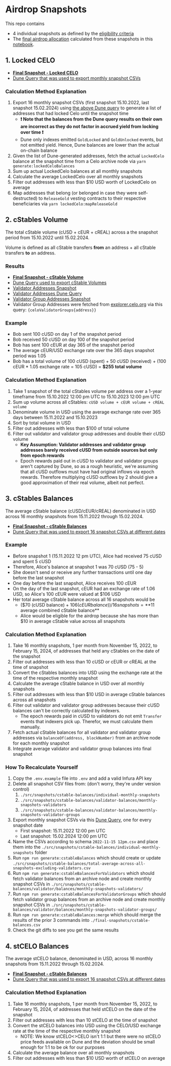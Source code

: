 # Airdrop Snapshots

This repo contains

- 4 individual snapshots as defined by the [eligibility criteria](https://github.com/mento-protocol/mento-general/issues/289)
- The [final airdrop allocation](https://github.com/mento-protocol/airdrop-snapshot/blob/main/final-snapshots/airdrop-amounts-per-address.csv) calculated from these snapshots in this [notebook](https://colab.research.google.com/drive/17sGsXPjZDjTOlajpemzDTG40_3igetdd?usp=sharing).

## 1. Locked CELO

- **[Final Snapshot - Locked CELO](./final-snapshots/locked-celo-balances.csv)**
- [Dune Query that was used to export monthly snapshot CSVs](https://dune.com/queries/3164542/5281325)

### Calculation Method Explanation

1. Export 16 monthly snapshot CSVs (first snapshot 15.10.2022, last snapshot 15.02.2024) using [the above Dune query](https://dune.com/queries/3164542/5281325) to generate a list of addresses that had locked Celo until the snapshot time
   - **❗ Note that the balances from the Dune query results on their own are incorrect as they do not factor in accrued yield from locking over time ❗**
   - Dune only indexes emitted `GoldLocked` and `GoldUnlocked` events, but not emitted yield. Hence, Dune balances are lower than the actual on-chain balance
1. Given the list of Dune-generated addresses, fetch the actual `LockedCelo` balance at the snapshot time from a Celo archive node via `yarn generate:lockedCeloBalances`
1. Sum up actual LockedCelo balances at all monthly snapshots
1. Calculate the average LockedCelo over all monthly snapshots
1. Filter out addresses with less than $10 USD worth of LockedCelo on average
1. Map addresses that belong (or belonged in case they were self-destructed) to `ReleaseGold` vesting contracts to their respective beneficiaries via `yarn lockedCelo:mapReleaseGold`

## 2. cStables Volume

The total cStable volume (cUSD + cEUR + cREAL) across a the snapshot period from 15.10.2022 until 15.02.2024.

Volume is defined as all cStable transfers **from** an address + all cStable transfers **to** an address.

### Results

- **[Final Snapshot - cStable Volume](./final-snapshots/cstable-volume.csv)**
- [Dune Query used to export cStable Volumes](https://dune.com/queries/3163689/5279843)
- [Validator Addresses Snapshot](./src/snapshots/validators-and-groups/celo-validators.csv)
- [Validator Addresses Dune Query](https://dune.com/queries/3186301)
- [Validator Group Addresses Snapshot](./src/snapshots/validators-and-groups/celo-validator-groups.csv)
- Validator Group Addresses were fetched from [explorer.celo.org](https://explorer.celo.org/mainnet/graphiql) via this query: `{celoValidatorGroups{address}}`

### Example

- Bob sent 100 cUSD on day 1 of the snapshot period
- Bob received 50 cUSD on day 100 of the snapshot period
- Bob has sent 100 cEUR at day 365 of the snapshot period
- The average cEUR/USD exchange rate over the 365 days snapshot period was 1.05
- Bob has a total volume of 100 cUSD (spent) + 50 cUSD (received) + (100 cEUR * 1.05 exchange rate = 105 cUSD) = **$255 total volume**

### Calculation Method Explanation

1. Take 1 snapshot of the total cStables volume per address over a 1-year timeframe from 15.10.2022 12:00 pm UTC to 15.10.2023 12:00 pm UTC
1. Sum up volume across all cStables: `cUSD volume + cEUR volume + cREAL volume`
1. Denominate volume in USD using the average exchange rate over 365 days between 15.11.2022 and 15.10.2023
1. Sort by total volume in USD
1. Filter out addresses with less than $100 of total volume
1. Filter out validator and validator group addresses and double their cUSD volume
   - **Key Assumption: Validator addresses and validator group addresses barely received cUSD from outside sources but only from epoch rewards**
   - Epoch rewards paid out in cUSD to validator and validator groups aren't captured by Dune, so as a rough heuristic, we're assuming that all cUSD outflows must have had original inflows via epoch rewards. Therefore multiplying cUSD outflows by 2 should give a good approximation of their real volume, albeit not perfect.

## 3. cStables Balances

The average cStable balance (cUSD/cEUR/cREAL) denominated in USD across 16 monthly snapshots from 15.11.2022 through 15.02.2024.

- **[Final Snapshot - cStable Balances](./final-snapshots/cstable-balances.csv)**
- [Dune Query that was used to export 16 snapshot CSVs at different dates](https://dune.com/queries/3144937/5269961)

### Example

- Before snapshot 1 (15.11.2022 12 pm UTC), Alice had received 75 cUSD and spent 5 cUSD
- Therefore, Alice's balance at snapshot 1 was 70 cUSD (75 - 5)
- She doesn't send or receive any further transactions until one day before the last snapshot
- One day before the last snapshot, Alice receives 100 cEUR
- On the day of the last snapshot, cEUR had an exchange rate of 1.06 USD, so Alice's 100 cEUR were valued at $106 USD
- Her total average cStable balance across all 16 snapshots would be
  - ($70 (cUSD balance) + $106 (cEUR balance)) / 16 snapshots = **$11 average combined cStable balance**
  - Alice would be eligible for the airdrop because she has more than $10 in average cStable value across all snapshots

### Calculation Method Explanation

1. Take 16 monthly snapshots, 1 per month from November 15, 2022, to February 15, 2024, of addresses that held any cStables on the date of the snapshot
1. Filter out addresses with less than 10 cUSD or cEUR or cREAL at the time of snapshot
1. Convert the cStables balances into USD using the exchange rate at the time of the respective monthly snapshot
1. Calculate the average cStable balance in USD over all monthly snapshots
1. Filter out addresses with less than $10 USD in average cStable balances across all snapshots
1. Filter out validator and validator group addresses because their cUSD balances can't be correctly calculated by indexers.
   - The epoch rewards paid in cUSD to validators do not emit `Transfer` events that indexers pick up. Therefor, we must calculate them manually.
1. Fetch actual cStable balances for all validator and validator group addresses via `balanceOf(address, blockNumber)` from an archive node for each monthly snapshot
1. Integrate average validator and validator group balances into final snapshot

### How To Recalculate Yourself

1. Copy the `.env.example` file into `.env` and add a valid Infura API key
1. Delete all snapshot CSV files from: (don't worry, they're under version control)
   1. `./src/snapshots/cstable-balances/individual-monthly-snapshots`
   1. `./src/snapshots/cstable-balances/validator-balances/monthly-snapshots-validators`
   1. `./src/snapshots/cstable-balances/validator-balances/monthly-snapshots-validator-groups`
1. Export monthly snapshot CSVs via this [Dune Query](https://dune.com/queries/3144937/5269961), one for every snapshot date
   - First snapshot: 15.11.2022 12:00 pm UTC
   - Last snapshot: 15.02.2024 12:00 pm UTC
1. Name the CSVs according to schema `2022-11-15 12pm.csv` and place them into the `./src/snapshots/cstable-balances/individual-monthly-snapshots` folder
1. Run `npm run generate:cstableBalances` which should create or update `./src/snapshots/cstable-balances/total-average-across-all-snapshots-excluding-validators.csv`
1. Run `npm run generate:cstableBalancesForValidators` which should fetch validator balances from an archive node and create monthly snapshot CSVs in `./src/snapshots/cstable-balances/validator/balances/monthly-snapshots-validators/`
1. Run `npm run generate:cstableBalancesForValidatorGroups` which should fetch validator group balances from an archive node and create monthly snapshot CSVs in `./src/snapshots/cstable-balances/validator/balances/monthly-snapshots-validator-groups/`
1. Run `npm run generate:cstableBalances:merge` which should merge the results of the prior 3 commands into `./final-snapshots/cstable-balances.csv`
1. Check the git diffs to see you get the same results

## 4. stCELO Balances

The average stCELO balance, denominated in USD, across 16 monthly snapshots from 15.11.2022 through 15.02.2024.

- **[Final Snapshot - cStable Balances](./final-snapshots/stcelo-balances.csv)**
- [Dune Query that was used to export 16 snapshot CSVs at different dates](https://dune.com/queries/3638694/6127529)

### Calculation Method Explanation

1. Take 16 monthly snapshots, 1 per month from November 15, 2022, to February 15, 2024, of addresses that held stCELO on the date of the snapshot
1. Filter out addresses with less than 10 stCELO at the time of snapshot
1. Convert the stCELO balances into USD using the CELO/USD exchange rate at the time of the respective monthly snapshot
   - NOTE: We know stCELO<>CELO isn't 1:1 but there were no stCELO price feeds available on Dune and the deviation should be small enough for 1:1 to be ok for our purposes
1. Calculate the average balance over all monthly snapshots
1. Filter out addresses with less than $10 USD worth of stCELO on average
